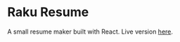 # Raku Resume

A small resume maker built with React.
Live version [here](https://poetic-panda-95899a.netlify.app/).
